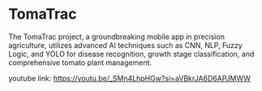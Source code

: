 # TomaTrac
The TomaTrac project, a groundbreaking mobile app in precision agriculture, utilizes advanced AI techniques such as CNN, NLP, Fuzzy Logic, and YOLO for disease recognition, growth stage classification, and comprehensive tomato plant management.

youtube link:
https://youtu.be/_SMn4LhpHGw?si=aVBkrJA6D6APJMWW
